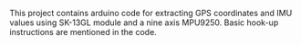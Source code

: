This project contains arduino code for extracting GPS coordinates and IMU values using SK-13GL module and a nine axis MPU9250.
Basic hook-up instructions are mentioned in the code. 
